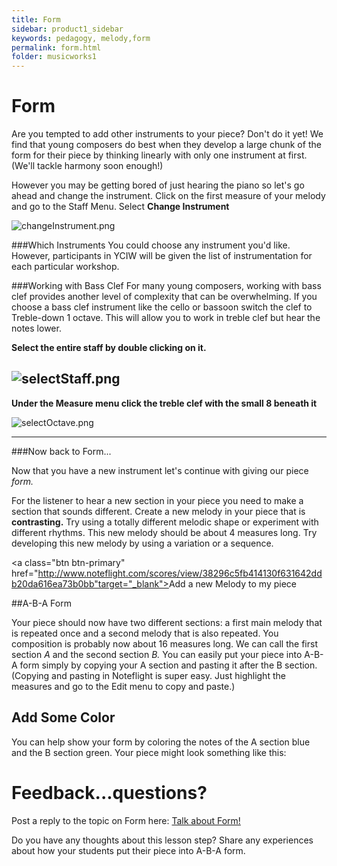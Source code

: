 ```yaml
---
title: Form
sidebar: product1_sidebar
keywords: pedagogy, melody,form
permalink: form.html
folder: musicworks1
---
```


# Form
Are you tempted to add other instruments to your piece? Don't do it yet! We find that young composers do best when they develop a large chunk of the form for their piece by thinking linearly with only one instrument at first. (We'll tackle harmony soon enough!)

However you may be getting bored of just hearing the piano
so let's go ahead and change the instrument.
Click on the first measure of your melody and go to the Staff Menu. Select **Change Instrument**

![changeInstrument.png]({{site.baseurl}}/img/changeInstrument.png)

###Which Instruments
You could choose any instrument you'd like. However, participants in YCIW will be given the list of instrumentation for each particular workshop. 

###Working with Bass Clef
For many young composers, working with bass clef provides another level of complexity that can be overwhelming. If you choose a bass clef instrument like the cello or bassoon switch the clef to Treble-down 1 octave. This will allow you to work in treble clef but hear the notes lower. 


**Select the entire staff by double clicking on it.**


![selectStaff.png]({{site.baseurl}}/img/selectStaff.png)
---


**Under the Measure menu click the treble clef with the small 8 beneath it**

![selectOctave.png]({{site.baseurl}}/img/selectOctave.png)


---

###Now back to Form...

Now that you have a new instrument let's continue with giving our piece *form.*


For the listener to hear a new section in your piece you need to make a section that sounds different. Create a new melody in your piece that is **contrasting.**  Try using a totally different melodic shape or experiment with different rhythms. This new melody should be about 4 measures long. Try developing this new melody by using a variation or a sequence. 

<a class="btn btn-primary" href="http://www.noteflight.com/scores/view/38296c5fb414130f631642ddb20da616ea73b0bb"target="_blank"><i class="fa fa-music"></i>Add a new Melody to my piece</a>

##A-B-A Form

Your piece should now have two different sections: a first main melody that is repeated once and a second melody that is also repeated. You composition is probably now about 16 measures long. We can call the first section *A* and the second section *B.*  You can easily put your piece into A-B-A form simply by copying your A section and pasting it after the B section. (Copying and pasting in Noteflight is super easy. Just highlight the measures and go to the Edit menu to copy and paste.)

## Add Some Color
You can help show your form by coloring the notes of the A section blue and the B section green. 
Your piece might look something like this:







# Feedback...questions?
Post a reply to the topic on Form here:  <a class="btn btn-primary" target="_blank" href="http://discourse.yciw.net/t/giving-your-piece-a-b-a-form/56?u=matt"><i class="fa fa-weixin"></i> Talk about Form!</a>

Do you have any thoughts about this lesson step? Share any experiences about how your students put their piece into A-B-A form. 
